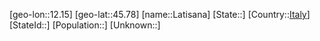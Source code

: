 ﻿---
location: [45.78,12.15]
type: City
tags:
- geo/City


SpocWebEntityId: 31862
isDeleted: false
confidential: public

---
[geo-lon::12.15]
[geo-lat::45.78]
[name::Latisana]
[State::]
[Country::[Italy](geo/Continent/Europe/Italy.md)]
[StateId::]
[Population::]
[Unknown::]

